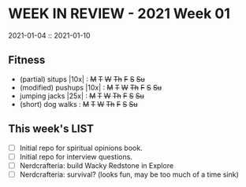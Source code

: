 WEEK IN REVIEW - 2021 Week 01
=============================
2021-01-04 :: 2021-01-10

## Fitness

- (partial) situps |10x| : ~~M~~ ~~T~~ ~~W~~ ~~Th~~ ~~F~~ ~~S~~ ~~Su~~
- (modified) pushups |10x| : ~~M~~ ~~T~~ ~~W~~ ~~Th~~ ~~F~~ ~~S~~ ~~Su~~
- jumping jacks |25x| : ~~M~~ ~~T~~ ~~W~~ ~~Th~~ ~~F~~ ~~S~~ ~~Su~~
- (short) dog walks : ~~M~~ ~~T~~ ~~W~~ ~~Th~~ ~~F~~ ~~S~~ ~~Su~~

## This week's LIST

- [ ] Initial repo for spiritual opinions book.
- [ ] Initial repo for interview questions.
- [ ] Nerdcrafteria: build Wacky Redstone in Explore
- [ ] Nerdcrafteria: survival?  (looks fun, may be too much of a time sink)
